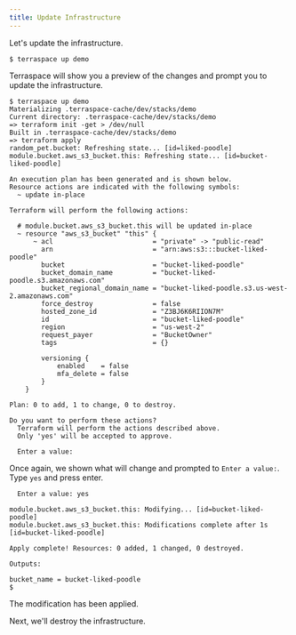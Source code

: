 ```yaml
---
title: Update Infrastructure
---
```


Let's update the infrastructure.

    $ terraspace up demo

Terraspace will show you a preview of the changes and prompt you to update the infrastructure.

    $ terraspace up demo
    Materializing .terraspace-cache/dev/stacks/demo
    Current directory: .terraspace-cache/dev/stacks/demo
    => terraform init -get > /dev/null
    Built in .terraspace-cache/dev/stacks/demo
    => terraform apply
    random_pet.bucket: Refreshing state... [id=liked-poodle]
    module.bucket.aws_s3_bucket.this: Refreshing state... [id=bucket-liked-poodle]

    An execution plan has been generated and is shown below.
    Resource actions are indicated with the following symbols:
      ~ update in-place

    Terraform will perform the following actions:

      # module.bucket.aws_s3_bucket.this will be updated in-place
      ~ resource "aws_s3_bucket" "this" {
          ~ acl                         = "private" -> "public-read"
            arn                         = "arn:aws:s3:::bucket-liked-poodle"
            bucket                      = "bucket-liked-poodle"
            bucket_domain_name          = "bucket-liked-poodle.s3.amazonaws.com"
            bucket_regional_domain_name = "bucket-liked-poodle.s3.us-west-2.amazonaws.com"
            force_destroy               = false
            hosted_zone_id              = "Z3BJ6K6RIION7M"
            id                          = "bucket-liked-poodle"
            region                      = "us-west-2"
            request_payer               = "BucketOwner"
            tags                        = {}

            versioning {
                enabled    = false
                mfa_delete = false
            }
        }

    Plan: 0 to add, 1 to change, 0 to destroy.

    Do you want to perform these actions?
      Terraform will perform the actions described above.
      Only 'yes' will be accepted to approve.

      Enter a value:

Once again, we shown what will change and prompted to `Enter a value:`. Type `yes` and press enter.

      Enter a value: yes

    module.bucket.aws_s3_bucket.this: Modifying... [id=bucket-liked-poodle]
    module.bucket.aws_s3_bucket.this: Modifications complete after 1s [id=bucket-liked-poodle]

    Apply complete! Resources: 0 added, 1 changed, 0 destroyed.

    Outputs:

    bucket_name = bucket-liked-poodle
    $

The modification has been applied.

Next, we'll destroy the infrastructure.